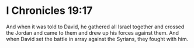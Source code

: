 # I Chronicles 19:17

And when it was told to David, he gathered all Israel together and crossed the Jordan and came to them and drew up his forces against them. And when David set the battle in array against the Syrians, they fought with him.
